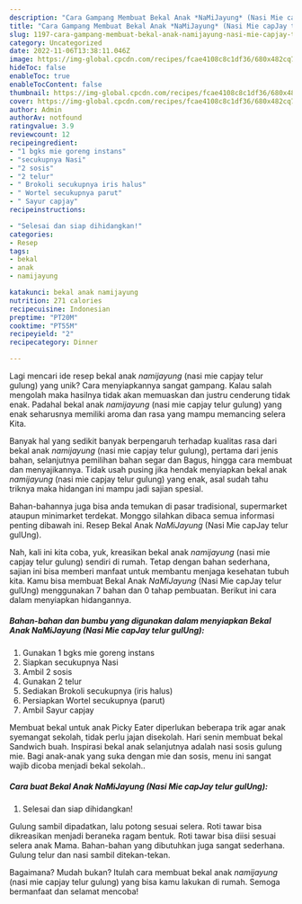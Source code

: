 ```yaml
---
description: "Cara Gampang Membuat Bekal Anak *NaMiJayung* (Nasi Mie capJay telur gulUng) yang Lezat"
title: "Cara Gampang Membuat Bekal Anak *NaMiJayung* (Nasi Mie capJay telur gulUng) yang Lezat"
slug: 1197-cara-gampang-membuat-bekal-anak-namijayung-nasi-mie-capjay-telur-gulung-yang-lezat
category: Uncategorized
date: 2022-11-06T13:38:11.046Z
image: https://img-global.cpcdn.com/recipes/fcae4108c8c1df36/680x482cq70/bekal-anak-namijayung-nasi-mie-capjay-telur-gulung-foto-resep-utama.jpg
hideToc: false
enableToc: true
enableTocContent: false
thumbnail: https://img-global.cpcdn.com/recipes/fcae4108c8c1df36/680x482cq70/bekal-anak-namijayung-nasi-mie-capjay-telur-gulung-foto-resep-utama.jpg
cover: https://img-global.cpcdn.com/recipes/fcae4108c8c1df36/680x482cq70/bekal-anak-namijayung-nasi-mie-capjay-telur-gulung-foto-resep-utama.jpg
author: Admin
authorAv: notfound
ratingvalue: 3.9
reviewcount: 12
recipeingredient:
- "1 bgks mie goreng instans"
- "secukupnya Nasi"
- "2 sosis"
- "2 telur"
- " Brokoli secukupnya iris halus"
- " Wortel secukupnya parut"
- " Sayur capjay"
recipeinstructions:

- "Selesai dan siap dihidangkan!"
categories:
- Resep
tags:
- bekal
- anak
- namijayung

katakunci: bekal anak namijayung 
nutrition: 271 calories
recipecuisine: Indonesian
preptime: "PT20M"
cooktime: "PT55M"
recipeyield: "2"
recipecategory: Dinner

---
```





Lagi mencari ide resep bekal anak *namijayung* (nasi mie capjay telur gulung) yang unik? Cara menyiapkannya sangat gampang. Kalau salah mengolah maka hasilnya tidak akan memuaskan dan justru cenderung tidak enak. Padahal bekal anak *namijayung* (nasi mie capjay telur gulung) yang enak seharusnya memiliki aroma dan rasa yang mampu memancing selera Kita.





Banyak hal yang sedikit banyak berpengaruh terhadap kualitas rasa dari bekal anak *namijayung* (nasi mie capjay telur gulung), pertama dari jenis bahan, selanjutnya pemilihan bahan segar dan Bagus, hingga cara membuat dan menyajikannya. Tidak usah pusing jika hendak menyiapkan bekal anak *namijayung* (nasi mie capjay telur gulung) yang enak,      asal sudah tahu triknya maka hidangan ini mampu jadi sajian spesial.














Bahan-bahannya juga bisa anda temukan di pasar tradisional, supermarket ataupun minimarket terdekat. Monggo silahkan dibaca semua informasi penting dibawah ini. Resep Bekal Anak *NaMiJayung* (Nasi Mie capJay telur gulUng).






Nah, kali ini kita coba, yuk, kreasikan bekal anak *namijayung* (nasi mie capjay telur gulung) sendiri di rumah. Tetap dengan bahan sederhana, sajian ini bisa memberi manfaat untuk membantu menjaga kesehatan tubuh kita. Kamu bisa membuat Bekal Anak *NaMiJayung* (Nasi Mie capJay telur gulUng) menggunakan 7 bahan dan 0 tahap pembuatan. Berikut ini cara dalam menyiapkan hidangannya.

<!--inarticleads1-->

##### Bahan-bahan dan bumbu yang digunakan dalam menyiapkan Bekal Anak *NaMiJayung* (Nasi Mie capJay telur gulUng):

1. Gunakan 1 bgks mie goreng instans
1. Siapkan secukupnya Nasi
1. Ambil 2 sosis
1. Gunakan 2 telur
1. Sediakan  Brokoli secukupnya (iris halus)
1. Persiapkan  Wortel secukupnya (parut)
1. Ambil  Sayur capjay


Membuat bekal untuk anak Picky Eater diperlukan beberapa trik agar anak syemangat sekolah, tidak perlu jajan disekolah. Hari senin membuat bekal Sandwich buah. Inspirasi bekal anak selanjutnya adalah nasi sosis gulung mie. Bagi anak-anak yang suka dengan mie dan sosis, menu ini sangat wajib dicoba menjadi bekal sekolah.. 

<!--inarticleads2-->

##### Cara buat Bekal Anak *NaMiJayung* (Nasi Mie capJay telur gulUng):


1. Selesai dan siap dihidangkan!

Gulung sambil dipadatkan, lalu potong sesuai selera. Roti tawar bisa dikreasikan menjadi beraneka ragam bentuk. Roti tawar bisa diisi sesuai selera anak Mama. Bahan-bahan yang dibutuhkan juga sangat sederhana. Gulung telur dan nasi sambil ditekan-tekan. 

Bagaimana? Mudah bukan? Itulah cara membuat bekal anak *namijayung* (nasi mie capjay telur gulung) yang bisa kamu lakukan di rumah. Semoga bermanfaat dan selamat mencoba!
